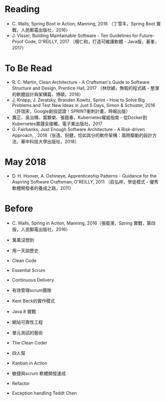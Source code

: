 # Reading
* C. Walls, Spring Boot in Action, Manning, 2016 （丁雪丰，Spring Boot 實戰，人民郵電出版社，2016）
* J. Visser, Building Maintainable Software - Ten Guidelines for Future-Proof Code, O'REILLY, 2017 （楊仁和，打造可維護軟體 - Java版，碁峯，2017）

# To Be Read
* R. C. Martin, Clean Architecture - A Craftsman's Guide to Software Structure and Design, Prentice Hall, 2017 （林欣穎，無暇的程式碼 - 整潔的軟體設計與架構篇，博碩，2018）
* J, Knapp, J. Zeratsky, Branden Kowitz, Sprint - How to Solve Big Problems and Test New Ideas in Just 5 Days, Simon & Schuster, 2016 （許瑞宋，Google創投認證！SPRINT衝刺計畫，時報出版）
* 龔正、吳治輝、葉夥榮、張龍春，Kubernetes權威指南 - 從Docker到Kubernetes實踐全接觸，電子業出版社，2017
* G. Fairbanks, Just Enough Software Architecture - A Risk-driven Approach, , 2018（张逸、倪健，恰如其分的軟件架構：風險驅動的設計方法，華中科技大學出版社，2018）
 



# May 2018
* D. H. Hoover, A. Oshineye, Apprenticeship Patterns - Guidance for the Aspiring Software Craftsman, O'REILLY, 2011 （莊弘祥，學徒模式 - 優秀軟體開發者的養成之路，2011）

# Before
* C. Walls, Spring in Action, Manning, 2016（張衛濱，Spring 實戰，第四版，人民郵電出版社，2016）

* 萬萬沒想到
* 用一天說歷史
* Clean Code
* Essential Scrum
* Continuous Delivery


* 有效管理scrum團隊
* Kent Beck的實作模式
* Java 8 實戰
* 網站可靠性工程
* 單元測試的藝術
* The Clean Coder


* 四人幫
* Kanban in Action

* 敏捷與scrum 軟體開發速成

* Refactor
* Exception handling Teddt Chen